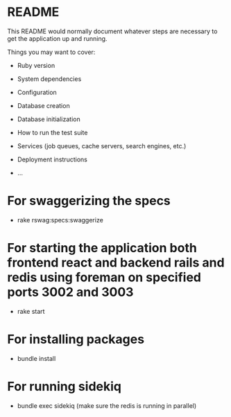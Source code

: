# README

This README would normally document whatever steps are necessary to get the
application up and running.

Things you may want to cover:

* Ruby version

* System dependencies

* Configuration

* Database creation

* Database initialization

* How to run the test suite

* Services (job queues, cache servers, search engines, etc.)

* Deployment instructions

* ...


# For swaggerizing the specs
* rake rswag:specs:swaggerize

# For starting the application both frontend react and backend rails and redis using foreman on specified ports 3002 and 3003
* rake start

# For installing packages
* bundle install

# For running sidekiq
* bundle exec sidekiq (make sure the redis is running in parallel)